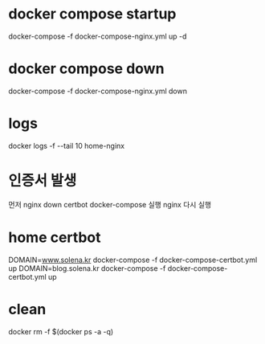 # docker compose startup
docker-compose -f docker-compose-nginx.yml up -d


# docker compose down
docker-compose -f docker-compose-nginx.yml down

# logs
docker logs -f --tail 10 home-nginx


# 인증서 발생
먼저 nginx down
certbot docker-compose 실행
nginx 다시 실행


# home certbot
DOMAIN=www.solena.kr docker-compose -f docker-compose-certbot.yml up
DOMAIN=blog.solena.kr docker-compose -f docker-compose-certbot.yml up


# clean
docker rm -f $(docker ps -a -q)